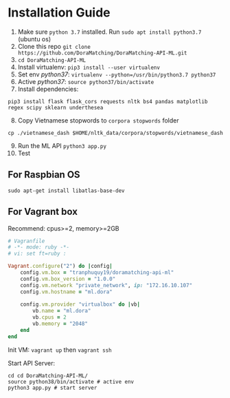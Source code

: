 # Installation Guide

1. Make sure `python 3.7` installed. Run `sudo apt install python3.7` (ubuntu os)
2. Clone this repo `git clone https://github.com/DoraMatching/DoraMatching-API-ML.git`
3. `cd DoraMatching-API-ML`
4. Install virtualenv: `pip3 install --user virtualenv`
5. Set env _python37_: `virtualenv --python=/usr/bin/python3.7 python37`
6. Active _python37_: `source python37/bin/activate`
7. Install dependencies:
```shell
pip3 install flask flask_cors requests nltk bs4 pandas matplotlib regex scipy sklearn underthesea
```
8. Copy Vietnamese stopwords to `corpora stopwords` folder
```shell
cp ./vietnamese_dash $HOME/nltk_data/corpora/stopwords/vietnamese_dash
```
9. Run the ML API `python3 app.py`
10. Test

## For Raspbian OS

```shell
sudo apt-get install libatlas-base-dev
```

## For Vagrant box

Recommend: cpus>=2, memory>=2GB

```ruby
# Vagranfile
# -*- mode: ruby -*-
# vi: set ft=ruby :

Vagrant.configure("2") do |config|
    config.vm.box = "tranphuquy19/doramatching-api-ml"
    config.vm.box_version = "1.0.0"
    config.vm.network "private_network", ip: "172.16.10.107"
    config.vm.hostname = "ml.dora"
  
    config.vm.provider "virtualbox" do |vb|
        vb.name = "ml.dora"
        vb.cpus = 2
        vb.memory = "2048"
    end
end
```
Init VM: `vagrant up` then `vagrant ssh`

Start API Server:

```shell
cd cd DoraMatching-API-ML/
source python38/bin/activate # active env
python3 app.py # start server
```
